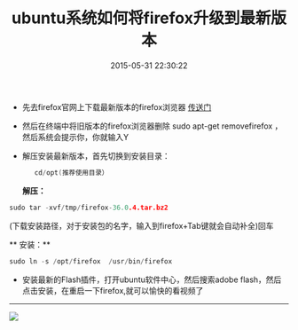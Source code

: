 ﻿---
title: ubuntu系统如何将firefox升级到最新版本
date: 2015-05-31 22:30:22
tags: ubuntu
categories: ubuntu
---

- 先去firefox官网上下载最新版本的firefox浏览器          [传送门](http://firefox.com.cn/download/)

- 然后在终端中将旧版本的firefox浏览器删除 sudo apt-get removefirefox  ，然后系统会提示你，你就输入Y

- 解压安装最新版本，首先切换到安装目录：



  ```cpp
     cd/opt(推荐使用目录）
  ```
   
   
  **解压：**
  
  
 ```cpp
 sudo tar -xvf/tmp/firefox-36.0.4.tar.bz2
 ```
 
 <!-- more -->
 
  (下载安装路径，对于安装包的名字，输入到firefox+Tab键就会自动补全)回车
  
  
 ** 安装：**
  
  
  ```cpp
  sudo ln -s /opt/firefox  /usr/bin/firefox
  ```
  
  
  
- 安装最新的Flash插件，打开ubuntu软件中心，然后搜索adobe flash，然后点击安装，在重启一下firefox,就可以愉快的看视频了

-  -  -

![](http://img.blog.csdn.net/20151217140533710?watermark/2/text/aHR0cDovL2Jsb2cuY3Nkbi5uZXQv/font/5a6L5L2T/fontsize/400/fill/I0JBQkFCMA==/dissolve/70/gravity/Center)